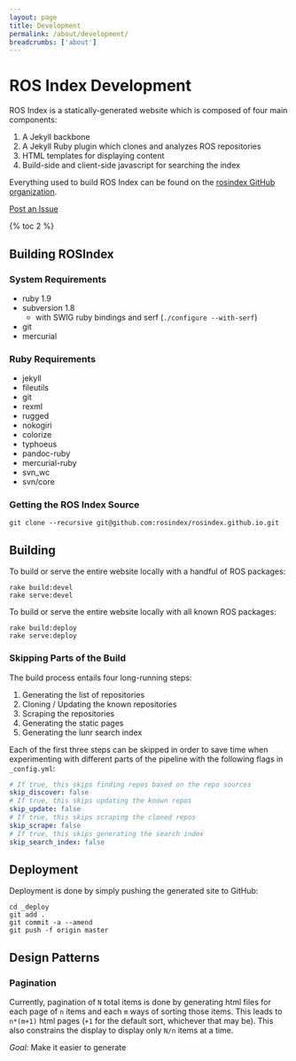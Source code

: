 ```yaml
---
layout: page
title: Development
permalink: /about/development/
breadcrumbs: ['about']
---
```


# ROS Index Development

ROS Index is a statically-generated website which is composed of four main components:

1. A Jekyll backbone
2. A Jekyll Ruby plugin which clones and analyzes ROS repositories
3. HTML templates for displaying content
4. Build-side and client-side javascript for searching the index

Everything used to build ROS Index can be found on the [rosindex GitHub
organization](http://github.com/rosindex).

<a href="https://github.com/rosindex/rosindex.github.io/issues/new" target="_blank" class="btn btn-success">Post an Issue</a>

{% toc 2 %}

## Building ROSIndex

### System Requirements

* ruby 1.9
* subversion 1.8
  * with SWIG ruby bindings and serf (`./configure --with-serf`)
* git
* mercurial

### Ruby Requirements

* jekyll
* fileutils
* git
* rexml
* rugged
* nokogiri
* colorize
* typhoeus
* pandoc-ruby
* mercurial-ruby
* svn_wc
* svn/core

### Getting the ROS Index Source

```
git clone --recursive git@github.com:rosindex/rosindex.github.io.git
```

## Building

To build or serve the entire website locally with a handful of ROS packages:

```
rake build:devel
rake serve:devel
```

To build or serve the entire website locally with all known ROS packages:

```
rake build:deploy
rake serve:deploy
```

### Skipping Parts of the Build

The build process entails four long-running steps:

1. Generating the list of repositories
2. Cloning / Updating the known repositories
3. Scraping the repositories
4. Generating the static pages
5. Generating the lunr search index

Each of the first three steps can be skipped in order to save time when
experimenting with different parts of the pipeline with the following flags in
`_config.yml`:

```yaml
# If true, this skips finding repos based on the repo sources
skip_discover: false
# If true, this skips updating the known repos
skip_update: false
# If true, this skips scraping the cloned repos
skip_scrape: false
# If true, this skips generating the search index
skip_search_index: false
```

## Deployment

Deployment is done by simply pushing the generated site to GitHub:

```
cd _deploy
git add .
git commit -a --amend
git push -f origin master
```

## Design Patterns

### Pagination

Currently, pagination of `N` total items is done by generating html files for
each page of `n` items and each `m` ways of sorting those items. This leads to
`n*(m+1)` html pages (`+1` for the default sort, whichever that may be). This
also constrains the display to display only `N/n` items at a time.

*Goal:* Make it easier to generate 

